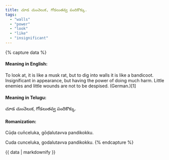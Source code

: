 ```yaml
---
title: చూడ చుంచెలుక, గోడలుతవ్వ పందికొక్కు.
tags:
  - "walls"
  - "power"
  - "look"
  - "like"
  - "insignificant"
---
```


{% capture data %}
#### Meaning in English:
To look at, it is like a musk rat, but to dig into walls it is like a bandicoot.
Insignificant in appearance, but having the power of doing much harm.
Little enemies and little wounds are not to be despised. (German.)[1]

#### Meaning in Telugu:
చూడ చుంచెలుక, గోడలుతవ్వ పందికొక్కు.

#### Romanization:
Cūḍa cun̄celuka, gōḍalutavva pandikokku.

Cuda cunceluka, godalutavva pandikokku.
{% endcapture %}

{{ data | markdownify }}

